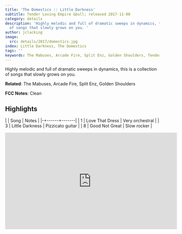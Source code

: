 ```yaml
---
title: 'The Domestics :: Little Darkness'
subtitle: Tender Loving Empire &bull; released 2017-11-08
category: details
description: 'Highly melodic and full of dramatic sweeps in dynamics, this is a collection
  of songs that slowly grows on you. '
author: jclacking
image:
  src: details/2017/domestics.jpg
index: Little Darkness, The Domestics
tags: ''
keywords: The Mabuses, Arcade Fire, Split Enz, Golden Shoulders, Tender Loving Empire
---
```

Highly melodic and full of dramatic sweeps in dynamics, this is a collection of songs that slowly grows on you. <!--more-->

**Related**: The Mabuses, Arcade Fire, Split Enz, Golden Shoulders

**FCC Notes**: Clean

## Highlights

| | Song | Notes |
|-+------+-------|
| 1 | Love That Dress | Very orchestral |
| 3 | Little Darkness | Pizzicato guitar |
| 8 | Good Not Great | Slow rocker |

<div class="tlo-detail-video"><iframe width="560" height="315" src="https://www.youtube.com/embed/JV4NPoF_UnY" frameborder="0" allow="autoplay; encrypted-media" allowfullscreen></iframe></div>

